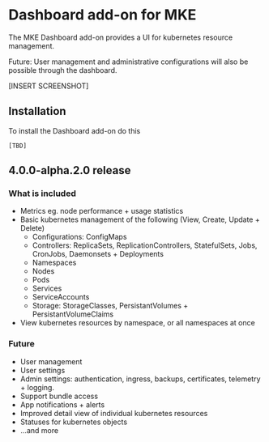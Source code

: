 # Dashboard add-on for MKE
The MKE Dashboard add-on provides a UI for kubernetes resource management. 

Future: User management and administrative configurations will also be possible through the dashboard.

[INSERT SCREENSHOT]

## Installation

To install the Dashboard add-on do this
```
[TBD]

```

## 4.0.0-alpha.2.0 release

### What is included
- Metrics eg. node performance + usage statistics
- Basic kubernetes management of the following (View, Create, Update + Delete)
  - Configurations: ConfigMaps
  - Controllers: ReplicaSets, ReplicationControllers, StatefulSets, Jobs, CronJobs, Daemonsets + Deployments
  - Namespaces
  - Nodes
  - Pods
  - Services
  - ServiceAccounts
  - Storage: StorageClasses, PersistantVolumes + PersistantVolumeClaims
- View kubernetes resources by namespace, or all namespaces at once

### Future
- User management 
- User settings
- Admin settings: authentication, ingress, backups, certificates, telemetry + logging.
- Support bundle access
- App notifications + alerts
- Improved detail view of individual kubernetes resources
- Statuses for kubernetes objects
- ...and more
